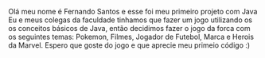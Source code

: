 Olá meu nome é Fernando Santos e esse foi meu primeiro projeto com Java 
Eu e meus colegas da faculdade tinhamos que fazer um jogo utilizando os
os conceitos básicos de Java, então decidimos fazer o jogo da forca com
os seguintes temas: Pokemon, Filmes, Jogador de Futebol, Marca e Herois da Marvel.
Espero que goste do jogo e que aprecie meu primeio código :)
